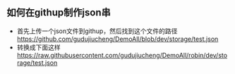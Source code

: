 ## 如何在githup制作json串
* 首先上传一个json文件到githup，然后找到这个文件的路径
https://github.com/gudujiucheng/DemoAll/blob/dev/storage/test.json
* 转换成下面这样
https://raw.githubusercontent.com/gudujiucheng/DemoAll/robin/dev/storage/test.json
